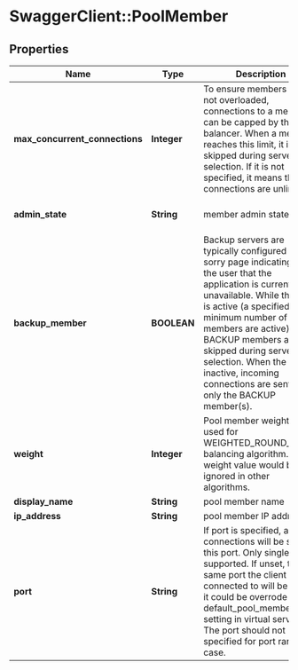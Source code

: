 # SwaggerClient::PoolMember

## Properties
Name | Type | Description | Notes
------------ | ------------- | ------------- | -------------
**max_concurrent_connections** | **Integer** | To ensure members are not overloaded, connections to a member can be capped by the load balancer. When a member reaches this limit, it is skipped during server selection. If it is not specified, it means that connections are unlimited.  | [optional] 
**admin_state** | **String** | member admin state | [optional] [default to &#39;ENABLED&#39;]
**backup_member** | **BOOLEAN** | Backup servers are typically configured with a sorry page indicating to the user that the application is currently unavailable. While the pool is active (a specified minimum number of pool members are active) BACKUP members are skipped during server selection. When the pool is inactive, incoming connections are sent to only the BACKUP member(s).  | [optional] [default to false]
**weight** | **Integer** | Pool member weight is used for WEIGHTED_ROUND_ROBIN balancing algorithm. The weight value would be ignored in other algorithms.  | [optional] [default to 1]
**display_name** | **String** | pool member name | [optional] 
**ip_address** | **String** | pool member IP address | 
**port** | **String** | If port is specified, all connections will be sent to this port. Only single port is supported. If unset, the same port the client connected to will be used, it could be overrode by default_pool_member_port setting in virtual server. The port should not specified for port range case.  | [optional] 


